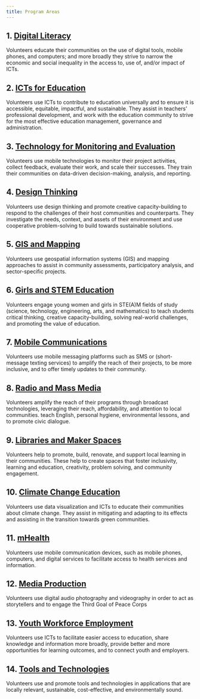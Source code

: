 ```yaml
---
title: Program Areas
---
```



## 1. [Digital Literacy](/digital-literacy)

<p class="lead">Volunteers educate their communities on the use of digital tools, mobile phones, and computers; and more broadly they strive to narrow the economic and social inequality in the access to, use of, and/or impact of ICTs.</p>



## 2. [ICTs for Education](/icts-for-education/)

<p class="lead">Volunteers use ICTs to contribute to education universally and to ensure it is accessible, equitable, impactful, and sustainable. They assist in teachers’ professional development, and work with the education community to strive for the most effective education management, governance and administration.</p>



## 3. [Technology for Monitoring and Evaluation](/technology-for-monitoring-and-evaluation/)

<p class="lead">Volunteers use mobile technologies to monitor their project activities, collect feedback, evaluate their work, and scale their successes. They train their communities on data-driven decision-making, analysis, and reporting.</p>



## 4. [Design Thinking](/design-thinking/)

<p class="lead">Volunteers use design thinking and promote creative capacity-building to respond to the challenges of their host communities and counterparts. They investigate the needs, context, and assets of their environment and use cooperative problem-solving to build towards sustainable solutions.</p>



## 5. [GIS and Mapping](/gis-and-mapping/)

<p class="lead">Volunteers use geospatial information systems (GIS) and mapping approaches to assist in community assessments, participatory analysis, and sector-specific projects.</p>



## 6. [Girls and STEM Education](/girls-and-stem-education/)

<p class="lead">Volunteers engage young women and girls in STE(A)M fields of study (science, technology, engineering, arts, and mathematics) to teach students critical thinking, creative capacity-building, solving real-world challenges, and promoting the value of education.</p>



## 7. [Mobile Communications](/mobile-communications/)

<p class="lead">Volunteers use mobile messaging platforms such as SMS or (short-message texting services) to amplify the reach of their projects, to be more inclusive, and to offer timely updates to their community.</p>



## 8. [Radio and Mass Media](/radio-and-mass-media)

<p class="lead">Volunteers amplify the reach of their programs through broadcast technologies, leveraging their reach, affordability, and attention to local communities. teach English, personal hygiene, environmental lessons, and to promote civic dialogue.</p>



## 9. [Libraries and Maker Spaces](/libraries-and-maker-spaces)

<p class="lead">Volunteers help to promote, build, renovate, and support local learning in their communities. These help to create spaces that foster inclusivity, learning and education, creativity, problem solving, and community engagement.</p>



## 10. [Climate Change Education](/climate-change-education)

<p class="lead">Volunteers use data visualization and ICTs to educate their communities about climate change. They assist in mitigating and adapting to its effects and assisting in the transition towards green communities.</p>



## 11. [mHealth](/mhealth/)

<p class="lead">Volunteers use mobile communication devices, such as mobile phones, computers, and digital services to facilitate access to health services and information.</p>



## 12. [Media Production](/media-production)

<p class="lead">Volunteers use digital audio photography and videography in order to act as storytellers and to engage the Third Goal of Peace Corps</p>



## 13. [Youth Workforce Employment](/youth-workforce-employment)

<p class="lead">Volunteers use ICTs to facilitate easier access to education, share knowledge and information more broadly, provide better and more opportunities for learning outcomes, and to connect youth and employers.</p>



## 14. [Tools and Technologies](/tools-and-technologies/)

Volunteers use and promote tools and technologies in applications that are locally relevant, sustainable, cost-effective, and environmentally sound.


